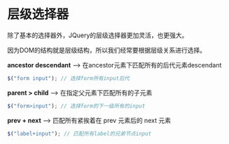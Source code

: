 # 层级选择器

除了基本的选择器外，JQuery的层级选择器更加灵活，也更强大。

因为DOM的结构就是层级结构，所以我们经常要根据层级关系进行选择。

**ancestor descendant**  --> 在ancestor元素下匹配所有的后代元素descendant

```javascript
$("form input"); // 选择form所有input后代
```

**parent > child**  -->  在指定父元素下匹配所有的子元素

```javascript
$("form>input"); // 选择form的下一级所有的input
```

**prev + next**    -->   匹配所有紧挨着在 prev 元素后的 next 元素

```javascript
$("label+input"); // 匹配所有label的兄弟节点input
```

